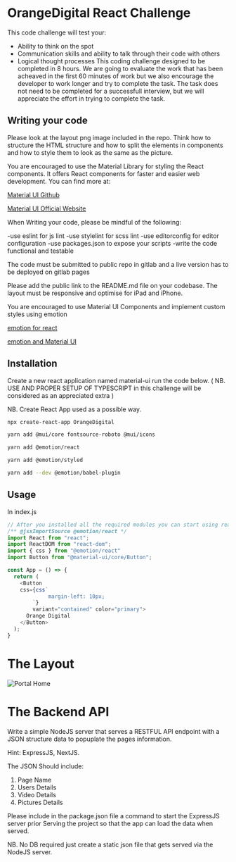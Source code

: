 # OrangeDigital React Challenge

This code challenge will test your:

- Ability to think on the spot
- Communication skills and ability to talk through their code with others
- Logical thought processes
  This coding challenge designed to be completed in 8 hours. We are going to evaluate the work that has been acheaved in the first 60 minutes of work but we also encourage the developer to work longer and try to complete the task. The task does not need to be completed for a successfull interview, but we will appreciate the effort in trying to complete the task. 

## Writing your code

Please look at the layout png image included in the repo. Think how to structure the HTML structure and how to split the elements in components and how to style them to look as the same as the picture.

You are encouraged to use the Material Library for styling the React components. It offers React components for faster and easier web development. You can find more at:

[Material UI Github](https://github.com/mui/material-ui)

[Material UI Official Website](https://mui.com/core/)

When Writing your code, please be mindful of the following:

-use eslint for js lint
-use stylelint for scss lint
-use editorconfig for editor configuration
-use packages.json to expose your scripts
-write the code functional and testable

The code must be submitted to public repo in gitlab and a live version has to be deployed on gitlab pages

Please add the public link to the README.md file on your codebase. The layout must be responsive and optimise for iPad and iPhone.

You are encouraged to use Material UI Components and implement custom styles using emotion

[emotion for react ](https://emotion.sh/docs/introduction)

[emotion and Material UI](https://networksynapse.net/development/mui-v5-material-with-emotion/)

## Installation

Create a new react application named material-ui run the code below. ( NB. USE AND PROPER SETUP OF TYPESCRIPT in this challenge will be considered as an appreciated extra )

NB. Create React App used as a possible way. 

```bash
npx create-react-app OrangeDigital

yarn add @mui/core fontsource-roboto @mui/icons

yarn add @emotion/react

yarn add @emotion/styled

yarn add --dev @emotion/babel-plugin

```

## Usage

In index.js

```JavaScript
// After you installed all the required modules you can start using react with material-ui and style our components.
/** @jsxImportSource @emotion/react */
import React from "react";
import ReactDOM from "react-dom";
import { css } from "@emotion/react"
import Button from "@material-ui/core/Button";

const App = () => {
  return (
    <Button
    css={css`
             margin-left: 10px;
        `}
        variant="contained" color="primary">
      Orange Digital
    </Button>
  );
}
```

# The Layout

![Portal Home](https://gitlab.com/rutigliano/reactchallenge/-/raw/main/app-page-figma.png)

# The Backend API

Write a simple NodeJS server that serves a RESTFUL API endpoint with a JSON structure data to popuplate the pages information.

Hint: ExpressJS, NextJS.

The JSON Should include:

1) Page Name
2) Users Details
3) Video Details
4) Pictures Details


Please include in the package.json file a command to start the ExpressJS server prior Serving the project so that the app can load the data when served.

NB. No DB required just create a static json file that gets served via the NodeJS server.
